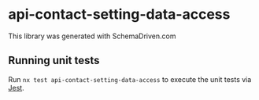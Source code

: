 
# api-contact-setting-data-access

This library was generated with SchemaDriven.com

## Running unit tests

Run `nx test api-contact-setting-data-access` to execute the unit tests via [Jest](https://jestjs.io).

